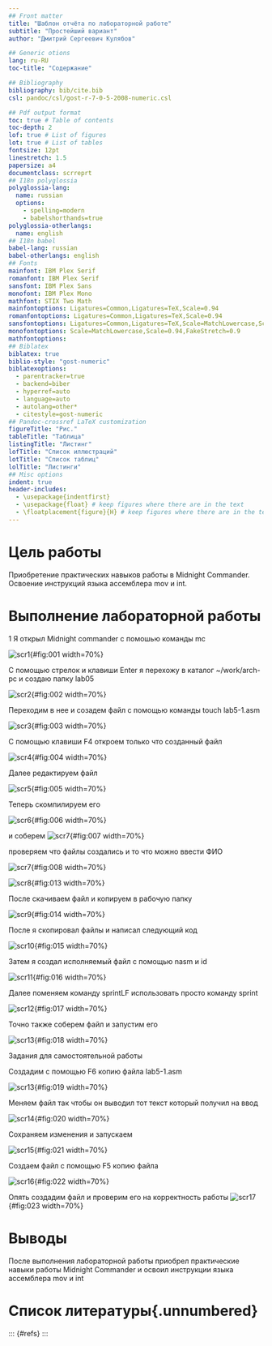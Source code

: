 ```yaml
---
## Front matter
title: "Шаблон отчёта по лабораторной работе"
subtitle: "Простейший вариант"
author: "Дмитрий Сергеевич Кулябов"

## Generic otions
lang: ru-RU
toc-title: "Содержание"

## Bibliography
bibliography: bib/cite.bib
csl: pandoc/csl/gost-r-7-0-5-2008-numeric.csl

## Pdf output format
toc: true # Table of contents
toc-depth: 2
lof: true # List of figures
lot: true # List of tables
fontsize: 12pt
linestretch: 1.5
papersize: a4
documentclass: scrreprt
## I18n polyglossia
polyglossia-lang:
  name: russian
  options:
	- spelling=modern
	- babelshorthands=true
polyglossia-otherlangs:
  name: english
## I18n babel
babel-lang: russian
babel-otherlangs: english
## Fonts
mainfont: IBM Plex Serif
romanfont: IBM Plex Serif
sansfont: IBM Plex Sans
monofont: IBM Plex Mono
mathfont: STIX Two Math
mainfontoptions: Ligatures=Common,Ligatures=TeX,Scale=0.94
romanfontoptions: Ligatures=Common,Ligatures=TeX,Scale=0.94
sansfontoptions: Ligatures=Common,Ligatures=TeX,Scale=MatchLowercase,Scale=0.94
monofontoptions: Scale=MatchLowercase,Scale=0.94,FakeStretch=0.9
mathfontoptions:
## Biblatex
biblatex: true
biblio-style: "gost-numeric"
biblatexoptions:
  - parentracker=true
  - backend=biber
  - hyperref=auto
  - language=auto
  - autolang=other*
  - citestyle=gost-numeric
## Pandoc-crossref LaTeX customization
figureTitle: "Рис."
tableTitle: "Таблица"
listingTitle: "Листинг"
lofTitle: "Список иллюстраций"
lotTitle: "Список таблиц"
lolTitle: "Листинги"
## Misc options
indent: true
header-includes:
  - \usepackage{indentfirst}
  - \usepackage{float} # keep figures where there are in the text
  - \floatplacement{figure}{H} # keep figures where there are in the text
---
```


# Цель работы
Приобретение практических навыков работы в Midnight Commander. Освоение инструкций
языка ассемблера mov и int.

# Выполнение лабораторной работы
1 Я открыл Midnight commander с помошью команды mc 

![scr1](image/01.jpg){#fig:001 width=70%}

С помощью стрелок и клавиши Enter я перехожу в каталог ~/work/arch-pc и создаю папку lab05

![scr2](image/02.jpg){#fig:002 width=70%}

Переходим в нее и созадем файл с помощью команды touch lab5-1.asm

![scr3](image/03.jpg){#fig:003 width=70%}

С помощью клавиши F4 откроем только что созданный файл
 
![scr4](image/04.jpg){#fig:004 width=70%}

Далее редактируем файл

![scr5](image/05.jpg){#fig:005 width=70%}

Теперь скомпилируем его 

![scr6](image/06.jpg){#fig:006 width=70%}

и соберем 
![scr7](image/07.jpg){#fig:007 width=70%}

проверяем что файлы создались и то что можно ввести ФИО

![scr7](image/08.jpg){#fig:008 width=70%}

![scr8](image/13.jpg){#fig:013 width=70%}

После скачиваем файл и копируем в рабочую папку 

![scr9](image/14.jpg){#fig:014 width=70%}

После я скопировал файлы и написал следующий код 

![scr10](image/15.jpg){#fig:015 width=70%}

Затем я создал исполняемый файл с помощью  nasm и id
 
![scr11](image/16.jpg){#fig:016 width=70%}

Далее поменяем команду sprintLF использовать просто команду sprint

![scr12](image/17.jpg){#fig:017 width=70%}

Точно также соберем файл и запустим его

![scr13](image/18.jpg){#fig:018 width=70%}

Задания для самостоятельной работы 

Создадим с помощью F6 копию файла lab5-1.asm

![scr13](image/19.jpg){#fig:019 width=70%}

Меняем файл так чтобы он выводил тот текст который получил на ввод 

![scr14](image/20.jpg){#fig:020 width=70%}

Сохраняем изменения и запускаем 

![scr15](image/21.jpg){#fig:021 width=70%}

Создаем файл с помощью F5 копию файла

![scr16](image/22.jpg){#fig:022 width=70%}

Опять создадим файл и проверим его на корректность работы 
![scr17](image/23.jpg){#fig:023 width=70%}


# Выводы
После выполнения лабораторной работы приобрел практические навыки работы Midnight Commander  и освоил инструкции языка ассемблера mov и int
# Список литературы{.unnumbered}

::: {#refs}
:::

